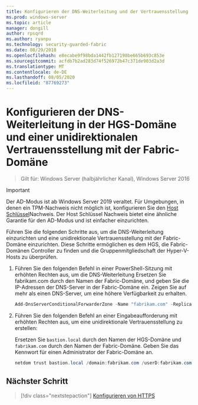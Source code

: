 ```yaml
---
title: Konfigurieren der DNS-Weiterleitung und der Vertrauensstellung
ms.prod: windows-server
ms.topic: article
manager: dongill
author: rpsqrd
ms.author: ryanpu
ms.technology: security-guarded-fabric
ms.date: 08/29/2018
ms.openlocfilehash: e8ecabe9f98bda1442fb127198be665b693c853e
ms.sourcegitcommit: acfdb7b2ad283d74f526972b47c371de903d2a3d
ms.translationtype: MT
ms.contentlocale: de-DE
ms.lasthandoff: 08/05/2020
ms.locfileid: "87769273"
---
```

# <a name="configure-dns-forwarding-in-the-hgs-domain-and-a-one-way-trust-with-the-fabric-domain"></a>Konfigurieren der DNS-Weiterleitung in der HGS-Domäne und einer unidirektionalen Vertrauensstellung mit der Fabric-Domäne

>Gilt für: Windows Server (halbjährlicher Kanal), Windows Server 2016

>[!IMPORTANT]
>Der AD-Modus ist ab Windows Server 2019 veraltet. Für Umgebungen, in denen ein TPM-Nachweis nicht möglich ist, konfigurieren Sie den [Host Schlüssel](guarded-fabric-initialize-hgs-key-mode.md)Nachweis. Der Host Schlüssel Nachweis bietet eine ähnliche Garantie für den AD-Modus und ist einfacher einzurichten.

Führen Sie die folgenden Schritte aus, um die DNS-Weiterleitung einzurichten und eine unidirektionale Vertrauensstellung mit der Fabric-Domäne einzurichten. Diese Schritte ermöglichen es dem HGS, die Fabric-Domänen Controller zu finden und die Gruppenmitgliedschaft der Hyper-V-Hosts zu überprüfen.

1.  Führen Sie den folgenden Befehl in einer PowerShell-Sitzung mit erhöhten Rechten aus, um die DNS-Weiterleitung Ersetzen Sie fabrikam.com durch den Namen der Fabric-Domäne, und geben Sie die IP-Adressen der DNS-Server in der Fabric-Domäne ein. Zeigen Sie auf mehr als einen DNS-Server, um eine höhere Verfügbarkeit zu erhalten.

    ```powershell
    Add-DnsServerConditionalForwarderZone -Name "fabrikam.com" -ReplicationScope "Forest" -MasterServers <DNSserverAddress1>, <DNSserverAddress2>
    ```

2.  Führen Sie den folgenden Befehl an einer Eingabeaufforderung mit erhöhten Rechten aus, um eine unidirektionale Vertrauensstellung zu erstellen:

    Ersetzen Sie `bastion.local` durch den Namen der HGS-Domäne und `fabrikam.com` durch den Namen der Fabric-Domäne. Geben Sie das Kennwort für einen Administrator der Fabric-Domäne an.

    ```powershell
    netdom trust bastion.local /domain:fabrikam.com /userD:fabrikam.com\Administrator /passwordD:<password> /add
    ```

## <a name="next-step"></a>Nächster Schritt

> [!div class="nextstepaction"]
> [Konfigurieren von HTTPS](guarded-fabric-configure-hgs-https.md)
